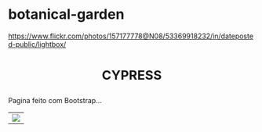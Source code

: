 # botanical-garden

https://www.flickr.com/photos/157177778@N08/53369918232/in/dateposted-public/lightbox/

# <p align="center"><span style="font-size: 26px;">CYPRESS</span></p>

Pagina feito com Bootstrap...

<table>
  <tr>
    <td>
      <img src="https://www.flickr.com/photos/157177778@N08/53369918232/in/dateposted-public/lightbox/">
    </td>
  </tr>
</table>
